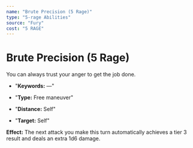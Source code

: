 ```yaml
---
name: "Brute Precision (5 Rage)"
type: "5-rage Abilities"
source: "Fury"
cost: "5 RAGE"
---
```


# Brute Precision (5 Rage)

You can always trust your anger to get the job done.


- "**Keywords:** —"

- "**Type:** Free maneuver"

- "**Distance:** Self"

- "**Target:** Self"

**Effect:** The next attack you make this turn automatically achieves a tier 3 result and deals an extra 1d6 damage.
